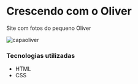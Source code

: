 # Crescendo com o Oliver
Site com fotos do pequeno Oliver



![capaoliver](https://github.com/naillath/oliver/assets/126177239/063a689b-374e-4b4a-8cde-017aacfc791e)

### Tecnologias utilizadas

- HTML
- CSS
